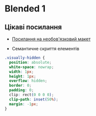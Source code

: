 # Blended 1

## Цікаві посилання

- [Посилання на необов'язковий макет](<https://www.figma.com/file/A6TF23BEk4HOkZ41Rt9lT1/Britlex-Language-School-(Copy)-(Copy)?node-id=0%3A1>)

- Семантичне скриття елементів

```css
.visually-hidden {
  position: absolute;
  white-space: nowrap;
  width: 1px;
  height: 1px;
  overflow: hidden;
  border: 0;
  padding: 0;
  clip: rect(0 0 0 0);
  clip-path: inset(50%);
  margin: -1px;
}
```
